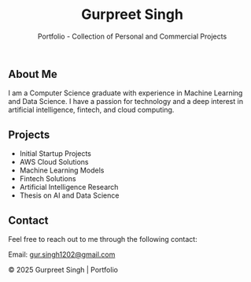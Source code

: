 <!DOCTYPE html>
<html lang="en">

<head>
  <meta charset="UTF-8">
  <meta name="viewport" content="width=device-width, initial-scale=1.0">
  <meta http-equiv="X-UA-Compatible" content="ie=edge">
  <title>Gurpreet Singh - Portfolio</title>
  
  <!-- Link to external CSS file -->
  <link rel="stylesheet" href="styles.css">

  <!-- Google Fonts -->
  <link href="https://fonts.googleapis.com/css2?family=Roboto:wght@400;500;700&display=swap" rel="stylesheet">
</head>

<body>

  <header>
    <h1>Gurpreet Singh</h1>
    <p>Portfolio - Collection of Personal and Commercial Projects</p>
  </header>

  <section>
    <div class="container">
      <h2>About Me</h2>
      <p>I am a Computer Science graduate with experience in Machine Learning and Data Science. I have a passion for
        technology and a deep interest in artificial intelligence, fintech, and cloud computing.</p>
    </div>
  </section>

  <section>
    <div class="container">
      <h2>Projects</h2>
      <ul id="projectsList">
        <li>Initial Startup Projects</li>
        <li>AWS Cloud Solutions</li>
        <li>Machine Learning Models</li>
        <li>Fintech Solutions</li>
        <li>Artificial Intelligence Research</li>
        <li>Thesis on AI and Data Science</li>
      </ul>
    </div>
  </section>

  <section>
    <div class="container">
      <h2>Contact</h2>
      <p>Feel free to reach out to me through the following contact:</p>
      <div class="contact-info">
        <p>Email: <a href="mailto:gur.singh1202@gmail.com">gur.singh1202@gmail.com</a></p>
      </div>
    </div>
  </section>

  <footer>
    <p>&copy; 2025 Gurpreet Singh | Portfolio</p>
  </footer>

</body>

</html>
